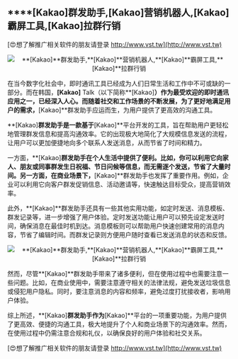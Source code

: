 ## ****[Kakao]**群发助手,**[Kakao]**营销机器人,**[Kakao]**霸屏工具,**[Kakao]**拉群行销**

[😍想了解推广相关软件的朋友请登录 http://www.vst.tw](http://www.vst.tw)

 <center><img src="https://vst.tw/MP4/tuiguang/png/8.png" alt="**[Kakao]**群发助手,**[Kakao]**营销机器人,**[Kakao]**霸屏工具,**[Kakao]**拉群行销"></center>

在当今数字化社会中，即时通讯工具已经成为人们日常生活和工作中不可或缺的一部分。而在韩国，**[Kakao]** Talk（以下简称**[Kakao]**）作为最受欢迎的即时通讯应用之一，已经深入人心。而随着社交和工作场景的不断发展，为了更好地满足用户的需求，**[Kakao]**群发助手应运而生，为用户提供了更高效的沟通工具。

**[Kakao]**群发助手是一款基于**[Kakao]**平台开发的工具，旨在帮助用户更轻松地管理群发信息和提高沟通效率。它的出现极大地简化了大规模信息发送的流程，让用户可以更加便捷地向多个联系人发送消息，从而节省了时间和精力。

一方面，**[Kakao]**群发助手在个人生活中提供了便利。比如，你可以利用它向家人、朋友或同事群发生日祝福、节日问候等信息，而无需逐个发送，节省了大量时间。另一方面，在商业场景下，**[Kakao]**群发助手也发挥了重要作用。例如，企业可以利用它向客户群发促销信息、活动邀请等，快速触达目标受众，提高营销效率。

此外，**[Kakao]**群发助手还具有一些其他实用功能，如定时发送、消息模板、群发记录等，进一步增强了用户体验。定时发送功能让用户可以预先设定发送时间，确保消息在最佳时机到达。消息模板则可以帮助用户快速创建常用的消息内容，节省了编辑时间。而群发记录则方便用户随时查看已发送消息的状态和反馈。

 <center><img src="https://vst.tw/MP4/tuiguang/png/0.png" alt="**[Kakao]**群发助手,**[Kakao]**营销机器人,**[Kakao]**霸屏工具,**[Kakao]**拉群行销"></center>

然而，尽管**[Kakao]**群发助手带来了诸多便利，但在使用过程中也需要注意一些问题。比如，在商业使用中，需要注意遵守相关的法律法规，避免发送垃圾信息或侵犯用户隐私。同时，要注意消息的内容和频率，避免过度打扰接收者，影响用户体验。

综上所述，**[Kakao]**群发助手作为**[Kakao]**平台的一项重要功能，为用户提供了更高效、便捷的沟通工具，极大地提升了个人和商业场景下的沟通效率。然而，在使用过程中仍需注意合规和礼仪，以确保良好的用户体验和社交关系。

[😍想了解推广相关软件的朋友请登录 http://www.vst.tw](http://www.vst.tw)




